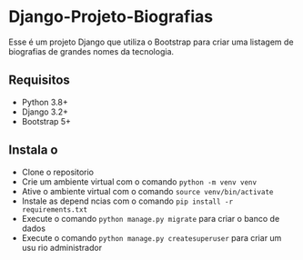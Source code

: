 # Django-Projeto-Biografias
Esse é um projeto Django que utiliza o Bootstrap para criar uma listagem de biografias de grandes nomes da tecnologia.

## Requisitos
- Python 3.8+
- Django 3.2+
- Bootstrap 5+

## Instala o
- Clone o repositorio
- Crie um ambiente virtual com o comando `python -m venv venv`
- Ative o ambiente virtual com o comando `source venv/bin/activate`
- Instale as depend ncias com o comando `pip install -r requirements.txt`
- Execute o comando `python manage.py migrate` para criar o banco de dados
- Execute o comando `python manage.py createsuperuser` para criar um usu rio administrador
